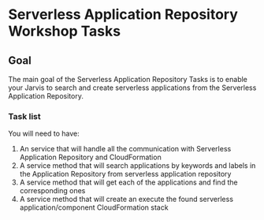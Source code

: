 # Serverless Application Repository Workshop Tasks

## Goal

The main goal of the Serverless Application Repository Tasks is to enable your Jarvis to search and create serverless applications from the Serverless Application Repository.

### Task list

You will need to have:

1. An service that will handle all the communication with Serverless Application Repository and CloudFormation
2. A service method that will search applications by keywords and labels in the Application Repository from serverless application repository
3. A service method that will get each of the applications and find the corresponding ones
4. A service method that will create an execute the found serverless application/component CloudFormation stack